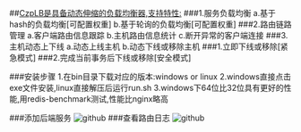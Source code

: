 ##[CzpLB是具备动态伸缩的负载均衡器,支持特性:](http://htmlsocket.sinaapp.com/lb.html)
###1.服务负载均衡
	a.基于hash的负载均衡[可配置权重]
	b.基于轮询的负载均衡[可配置权重]
###2.路由链路管理
	a.客户端路由信息跟踪
	b.主机路由信息统计
	c.断开异常的客户端连接
###3.主机动态上下线
	a.动态上线主机
	b.动态下线或移除主机
###1.立即下线或移除[紧急模式]
###2.完成当前事务后下线或移除[安全模式]

###安装步骤
	1.在bin目录下载对应的版本:windows or linux
	2.windows直接点击exe文件安装,linux直接解压后运行run.sh
	3.windows下64位比32位具有更好的性能,用redis-benchmark测试,性能比nginx略高

###添加后端服务
![github](https://raw.githubusercontent.com/coderczp/MycatLB/master/img/lb_add_ser.png "github")
###查看路由日志
![github](https://raw.githubusercontent.com/coderczp/MycatLB/master/img/lb_log.png "github")
